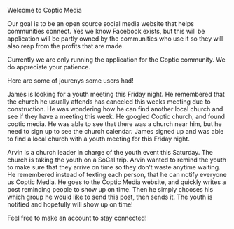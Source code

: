 Welcome to Coptic Media 

Our goal is to be an open source social media website that helps communities connect. Yes we know Facebook exists, but this will be application will be partly owned by the communities who use it so they will also reap from the profits that are made. 

Currently we are only running the application for the Coptic community. We do appreciate your patience. 


Here are some of jourenys some users had!

James is looking for a youth meeting this Friday night. He remembered that the church he usually attends has canceled this weeks meeting due to construction. He was wondering how he can find another local church and see if they have a meeting this week. He googled Coptic church, and found coptic media. He was able to see that there was a church near him, but he need to sign up to see the church calendar. James signed up and was able to find a local church with a youth meeting for this Friday night. 



Arvin is a church leader in charge of the youth event this Saturday. The church is taking the youth on a SoCal trip. Arvin wanted to remind the youth to make sure that they arrive on time so they don’t waste anytime waiting. He remembered instead of texting each person, that he can notify everyone us Coptic Media. He goes to the Coptic Media website, and quickly writes a post reminding people to show up on time. Then he simply chooses his which group he would like to send this post, then sends it. The youth is notified and hopefully will show up on time! 


Feel free to make an account to stay connected!

